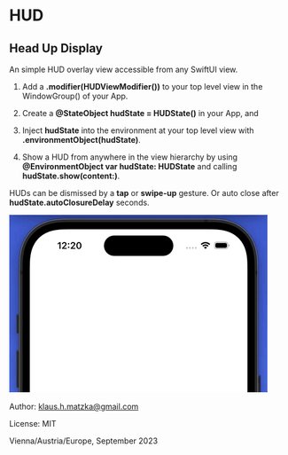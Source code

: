 # HUD
## Head Up Display

An simple HUD overlay view accessible from any SwiftUI view.

1. Add a **.modifier(HUDViewModifier())** to your top level view in the WindowGroup() of your App.
2. Create a **@StateObject hudState = HUDState()** in your App, and
3. Inject **hudState** into the environment at your top level view with **.environmentObject(hudState)**.

4. Show a HUD from anywhere in the view hierarchy by using **@EnvironmentObject var hudState: HUDState** and calling **hudState.show(content:)**.

HUDs can be dismissed by a **tap** or **swipe-up** gesture. Or auto close after **hudState.autoClosureDelay** seconds.


![](ShowHUD.gif)


Author: klaus.h.matzka@gmail.com

License: MIT

Vienna/Austria/Europe, September 2023
